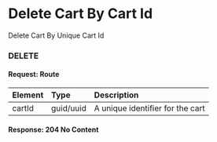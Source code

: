 # Delete Cart By Cart Id

Delete Cart By Unique Cart Id

### **DELETE**

#### Request: Route

| Element | Type | Description |
| :--- | :--- | :--- |
| cartId | guid/uuid | A unique identifier for the cart |

#### Response: 204 No Content

